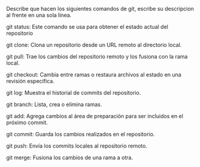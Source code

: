 Describe que hacen los siguientes comandos de git, escribe su descripcion al frente en una sola linea.

git status: Este comando se usa para obtener el estado actual del repositorio

git clone: Clona un repositorio desde un URL remoto al directorio local.

git pull: Trae los cambios del repositorio remoto y los fusiona con la rama local.

git checkout: Cambia entre ramas o restaura archivos al estado en una revisión específica.

git log: Muestra el historial de commits del repositorio.

git branch: Lista, crea o elimina ramas.

git add: Agrega cambios al área de preparación para ser incluidos en el próximo commit.
 
git commit: Guarda los cambios realizados en el repositorio.

git push: Envía los commits locales al repositorio remoto.

git merge: Fusiona los cambios de una rama a otra.
